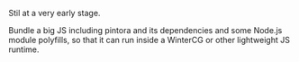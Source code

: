 Stil at a very early stage.

Bundle a big JS including pintora and its dependencies and some Node.js module polyfills, so that it can run inside a WinterCG or other lightweight JS runtime.

